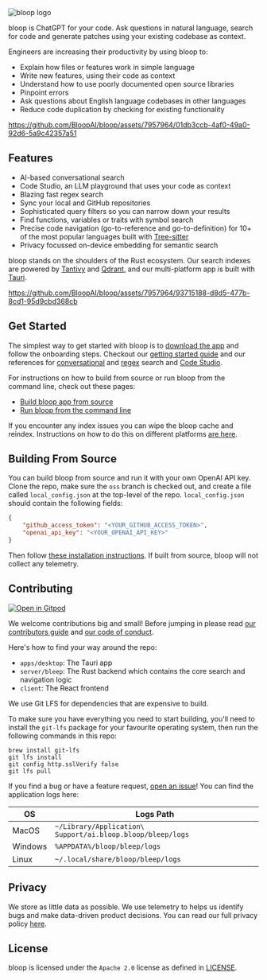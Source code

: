 <picture>
  <source media="(prefers-color-scheme: dark)" srcset="https://assets.bloop.ai/bloop_github_logo_dark.png">
  <img alt="bloop logo" src="https://assets.bloop.ai/bloop_github_logo_light.png">
</picture>

bloop is ChatGPT for your code. Ask questions in natural language, search for code and generate patches using your existing codebase as context. 

Engineers are increasing their productivity by using bloop to:
- Explain how files or features work in simple language
- Write new features, using their code as context
- Understand how to use poorly documented open source libraries
- Pinpoint errors
- Ask questions about English language codebases in other languages
- Reduce code duplication by checking for existing functionality

https://github.com/BloopAI/bloop/assets/7957964/01db3ccb-4af0-49a0-92d6-5a9c42357a51

## Features

- AI-based conversational search
- Code Studio, an LLM playground that uses your code as context
- Blazing fast regex search
- Sync your local and GitHub repositories
- Sophisticated query filters so you can narrow down your results
- Find functions, variables or traits with symbol search
- Precise code navigation (go-to-reference and go-to-definition) for 10+ of the most popular languages built with [Tree-sitter](https://tree-sitter.github.io/tree-sitter/)
- Privacy focussed on-device embedding for semantic search

bloop stands on the shoulders of the Rust ecosystem. Our search indexes are powered by [Tantivy](https://github.com/quickwit-oss/tantivy) and [Qdrant](https://github.com/qdrant/qdrant), and our multi-platform app is built with [Tauri](https://github.com/tauri-apps/tauri).

https://github.com/BloopAI/bloop/assets/7957964/93715188-d8d5-477b-8cd1-95d9cbd368cb

## Get Started

The simplest way to get started with bloop is to [download the app](https://github.com/BloopAI/bloop/releases) and follow the onboarding steps. Checkout our [getting started guide](https://bloop.ai/understand/docs/getting-started) and our references for [conversational](https://bloop.ai/understand/docs/natural-language-queries) and [regex](https://bloop.ai/understand/docs/regex-queries) search and [Code Studio](https://bloop.ai/understand/docs/code-studio).

For instructions on how to build from source or run bloop from the command line, check out these pages:

- [Build bloop app from source](./apps/desktop/README.md)
- [Run bloop from the command line](./server/README.md)

If you encounter any index issues you can wipe the bloop cache and reindex. Instructions on how to do this on different platforms [are here](./apps/desktop/README.md).

## Building From Source

You can build bloop from source and run it with your own OpenAI API key. Clone the repo, make sure the `oss` branch is checked out, and create a file called `local_config.json` at the top-level of the repo. `local_config.json` should contain the following fields:

```json
{
    "github_access_token": "<YOUR_GITHUB_ACCESS_TOKEN>",
    "openai_api_key": "<YOUR_OPENAI_API_KEY>"
}
```

Then follow [these installation instructions](./apps/desktop/README.md). If built from source, bloop will not collect any telemetry. 

## Contributing

[![Open in Gitpod](https://gitpod.io/button/open-in-gitpod.svg)](https://gitpod.io/#https://github.com/BloopAI/bloop)

We welcome contributions big and small! Before jumping in please read [our contributors guide](./CONTRIBUTING.md) and [our code of conduct](./CODE_OF_CONDUCT.md).

Here's how to find your way around the repo:

- `apps/desktop`: The Tauri app
- `server/bleep`: The Rust backend which contains the core search and navigation logic
- `client`: The React frontend

We use Git LFS for dependencies that are expensive to build.

To make sure you have everything you need to start building, you'll need to
install the `git-lfs` package for your favourite operating system, then run the
following commands in this repo:

    brew install git-lfs
    git lfs install
    git config http.sslVerify false
    git lfs pull

If you find a bug or have a feature request, [open an issue](https://github.com/BloopAI/bloop/issues)! You can find the application logs here:

| OS      | Logs Path |
| ----------- | ----------- |
| MacOS      | `~/Library/Application\ Support/ai.bloop.bloop/bleep/logs`       |
| Windows   | `%APPDATA%/bloop/bleep/logs`        |
| Linux   | `~/.local/share/bloop/bleep/logs`        |

## Privacy

We store as little data as possible. We use telemetry to helps us identify bugs and make data-driven product decisions. You can read our full privacy policy [here](https://bloop.ai/privacy).

## License

bloop is licensed under the `Apache 2.0` license as defined in [LICENSE](./LICENSE).

